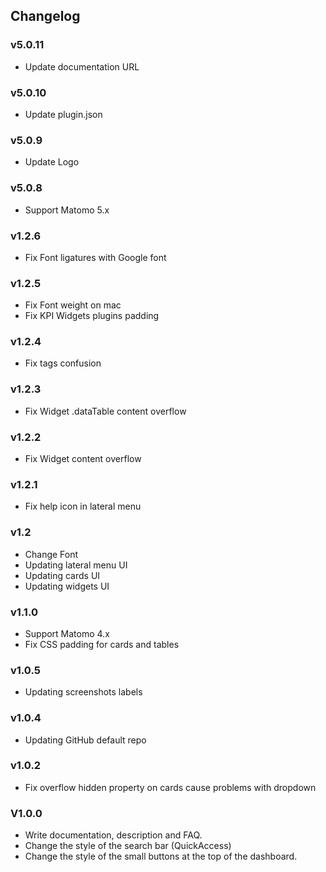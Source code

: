## Changelog

### v5.0.11

- Update documentation URL

### v5.0.10

- Update plugin.json

### v5.0.9

- Update Logo

### v5.0.8

- Support Matomo 5.x

### v1.2.6

- Fix Font ligatures with Google font

### v1.2.5

- Fix Font weight on mac
- Fix KPI Widgets plugins padding

### v1.2.4

- Fix tags confusion

### v1.2.3

- Fix Widget .dataTable content overflow

### v1.2.2

- Fix Widget content overflow

### v1.2.1

- Fix help icon in lateral menu

### v1.2

- Change Font
- Updating lateral menu UI
- Updating cards UI
- Updating widgets UI

### v1.1.0

- Support Matomo 4.x
- Fix CSS padding for cards and tables

### v1.0.5

- Updating screenshots labels

### v1.0.4

- Updating GitHub default repo

### v1.0.2

- Fix overflow hidden property on cards cause problems with dropdown

### V1.0.0

- Write documentation, description and FAQ.
- Change the style of the search bar (QuickAccess)
- Change the style of the small buttons at the top of the dashboard.
